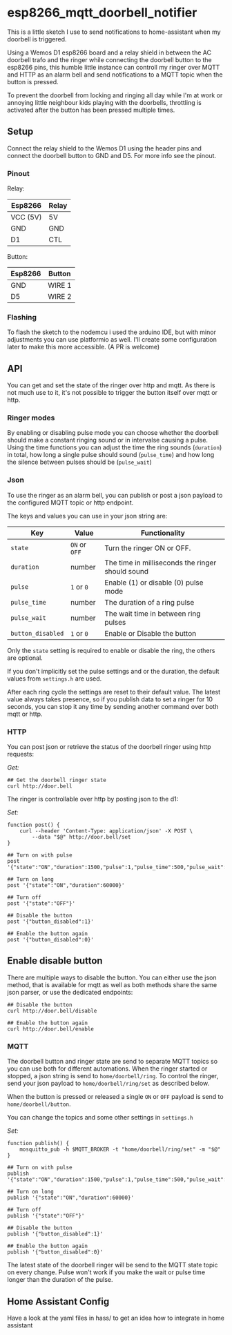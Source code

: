 # esp8266_mqtt_doorbell_notifier

This is a little sketch I use to send notifications to home-assistant when my doorbell is triggered.

Using a Wemos D1 esp8266 board and a relay shield in between the AC doorbell trafo and the ringer
while connecting the doorbell button to the esp8266 pins, this humble little instance can controll
my ringer over MQTT and HTTP as an alarm bell and send notifications to a MQTT topic when the button is pressed.

To prevent the doorbell from locking and ringing all day while I'm at work or annoying little neighbour kids
playing with the doorbells, throttling is activated after the button has been pressed multiple times.


## Setup

Connect the relay shield to the Wemos D1 using the header pins and connect the doorbell button to GND and D5.
For more info see the pinout.

### Pinout

Relay:

| Esp8266  | Relay |
| ----     | ----  |
| VCC (5V) | 5V    |
| GND      | GND   |
| D1       | CTL   |

Button:

| Esp8266  | Button |
| ----     | ----   |
| GND      | WIRE 1 |
| D5       | WIRE 2 |


### Flashing

To flash the sketch to the nodemcu i used the arduino IDE, but with minor adjustments you can use platformio as well.
I'll create some configuration later to make this more accessible. (A PR is welcome)

## API

You can get and set the state of the ringer over http and mqtt.
As there is not much use to it, it's not possible to trigger the button itself over mqtt or http.

### Ringer modes

By enabling or disabling pulse mode you can choose whether the doorbell should make a constant ringing sound or in intervalse causing a pulse.
Using the time functions you can adjust the time the ring sounds (`duration`) in total, how long a single pulse should sound (`pulse_time`) and how long
the silence between pulses should be (`pulse_wait`)


### Json

To use the ringer as an alarm bell, you can publish or post a json payload to the configured MQTT topic or http endpoint.

The keys and values you can use in your json string are:

| Key               |  Value        | Functionality |
| -------           | -------       | -------       |
| `state`           | `ON` or `OFF` | Turn the ringer ON or OFF. |
| `duration`        | number        | The time in milliseconds the ringer should sound |
| `pulse`           | `1` or `0`        | Enable (1) or disable (0) pulse mode |
| `pulse_time`      | number        | The duration of a ring pulse |
| `pulse_wait`      | number        | The wait time in between ring pulses |
| `button_disabled` | `1` or `0`    | Enable or Disable the button |

Only the `state` setting is required to enable or disable the ring, the others are optional.

If you don't implicitly set the pulse settings and or the duration, the default values from `settings.h` are used.

After each ring cycle the settings are reset to their default value.
The latest value always takes presence, so if you publish data to set a ringer for 10 seconds, you can stop it any time by sending another command over both mqtt or http.


### HTTP

You can post json or retrieve the status of the doorbell ringer using http requests:

*Get:*
```
## Get the doorbell ringer state
curl http://door.bell
```

The ringer is controllable over http by posting json to the d1:

*Set:*

```
function post() {
    curl --header 'Content-Type: application/json' -X POST \
        --data "$@" http://door.bell/set
}

## Turn on with pulse
post '{"state":"ON","duration":1500,"pulse":1,"pulse_time":500,"pulse_wait":500}'

## Turn on long
post '{"state":"ON","duration":60000}'

## Turn off
post '{"state":"OFF"}'

## Disable the button
post '{"button_disabled":1}'

## Enable the button again
post '{"button_disabled":0}'

```

## Enable disable button

There are multiple ways to disable the button.
You can either use the json method, that is available for mqtt as well as both methods share the same json parser, or use the dedicated endpoints:

```
## Disable the button
curl http://door.bell/disable

## Enable the button again
curl http://door.bell/enable

```

### MQTT

The doorbell button and ringer state are send to separate MQTT topics so you can use both for different automations.
When the ringer started or stopped, a json string is send to `home/doorbell/ring`.
To control the ringer, send your json payload to `home/doorbell/ring/set` as described below.

When the button is pressed or released a single `ON` or `OFF` payload is send to `home/doorbell/button`.

You can change the topics and some other settings in `settings.h`

*Set:*

```
function publish() {
    mosquitto_pub -h $MQTT_BROKER -t "home/doorbell/ring/set" -m "$@"
}

## Turn on with pulse
publish '{"state":"ON","duration":1500,"pulse":1,"pulse_time":500,"pulse_wait":500}'

## Turn on long
publish '{"state":"ON","duration":60000}'

## Turn off
publish '{"state":"OFF"}'

## Disable the button
publish '{"button_disabled":1}'

## Enable the button again
publish '{"button_disabled":0}'

```

The latest state of the doorbell ringer will be send to the MQTT state topic on every change.
Pulse won't work if you make the wait or pulse time longer than the duration of the pulse.


## Home Assistant Config

Have a look at the yaml files in hass/ to get an idea how to integrate in home assistant


